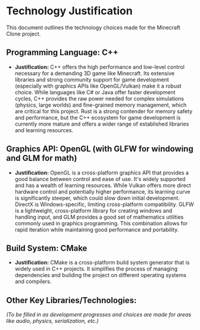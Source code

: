 # Technology Justification

This document outlines the technology choices made for the Minecraft Clone project.

## Programming Language: C++

*   **Justification:** C++ offers the high performance and low-level control necessary for a demanding 3D game like Minecraft. Its extensive libraries and strong community support for game development (especially with graphics APIs like OpenGL/Vulkan) make it a robust choice. While languages like C# or Java offer faster development cycles, C++ provides the raw power needed for complex simulations (physics, large worlds) and fine-grained memory management, which are critical for this project. Rust is a strong contender for memory safety and performance, but the C++ ecosystem for game development is currently more mature and offers a wider range of established libraries and learning resources.

## Graphics API: OpenGL (with GLFW for windowing and GLM for math)

*   **Justification:** OpenGL is a cross-platform graphics API that provides a good balance between control and ease of use. It's widely supported and has a wealth of learning resources. While Vulkan offers more direct hardware control and potentially higher performance, its learning curve is significantly steeper, which could slow down initial development. DirectX is Windows-specific, limiting cross-platform compatibility. GLFW is a lightweight, cross-platform library for creating windows and handling input, and GLM provides a good set of mathematics utilities commonly used in graphics programming. This combination allows for rapid iteration while maintaining good performance and portability.

## Build System: CMake

*   **Justification:** CMake is a cross-platform build system generator that is widely used in C++ projects. It simplifies the process of managing dependencies and building the project on different operating systems and compilers.

## Other Key Libraries/Technologies:

*(To be filled in as development progresses and choices are made for areas like audio, physics, serialization, etc.)* 